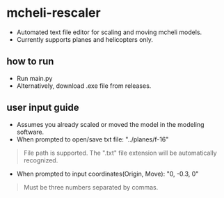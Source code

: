 # mcheli-rescaler
* Automated text file editor for scaling and moving mcheli models.
* Currently supports planes and helicopters only.

## how to run
- Run main.py
- Alternatively, download .exe file from releases.

## user input guide
- Assumes you already scaled or moved the model in the modeling software.
- When prompted to open/save txt file: "../planes/f-16"
> File path is supported. The ".txt" file extension will be automatically recognized.
- When prompted to input coordinates(Origin, Move): "0, -0.3, 0"
> Must be three numbers separated by commas.
